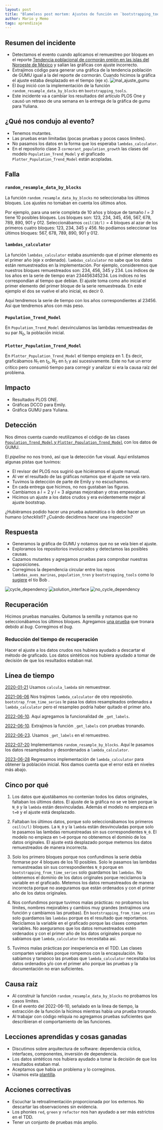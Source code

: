 ```yaml
---
layout: post
title: "Blameless post mortem: Ajustes de función en `bootstrapping_tools`"
author: Mario y Memo
tags: aprendizaje
---
```


## Resumen del incidente

- Detectamos el evento cuando aplicamos el remuestreo por bloques en el reporte [Tendencia poblacional de cormorán orejón en las islas del Noroeste de México](https://bitbucket.org/IslasGECI/cormorant_population_growth/src/develop/reports/tendencia_poblacional_cormoran.tex) y salían las gráficas con ajuste incorrecto.
- Extrajimos código para generar una gráfica de la tendencia población de GUMU igual a la del reporte de cormorán. Cuando hicimos la gráfica el ajuste estaba desplazado en el tiempo (eje x).
![mal_ajuste_gumu](/assets/images/gumu_guadalupe_population_trend_wrong_fit.png)
- El _bug_ inició con la implementación de la función `random_resample_data_by_blocks` en `bootstrapping_tools`.
- Este incidente va a cambiar los resultados del artículo PLOS One y causó un retraso de una semana en la entrega de la gráfica de gumu para Yuliana.

## ¿Qué nos condujo al evento?

- Tenemos mutantes.
- Las pruebas eran limitadas (pocas pruebas y pocos casos límites).
- No pasamos los datos en la forma que los esperaba `lambdas_calculator`.
- En el repositorio clase 3 `cormorant_population_growth` las clases del modelo `Population_Trend_Model` y el graficado `Plotter_Population_Trend_Model` están acopladas.

## Falla
### `random_resample_data_by_blocks` 
La función `random_resample_data_by_blocks` no seleccionaba los últimos bloques. 
Los ajustes no tomaban en cuenta los últimos años.

Por ejemplo, para una serie completa de 10 años y bloque de tamaño _l = 3_ tiene 10 posibles bloques.
Los bloques son: 123, 234, 345, 456, 567, 678, 789, 890, 901 y 012.
Seleccionábamos `ceil(10/l)` = 4 bloques al azar de los primeros cuatro bloques: 123, 234, 345 y 456. 
No podíamos seleccionar los últimos bloques: 567, 678, 789, 890, 901 y 012.

### `lambdas_calculator` 
La función `lambdas_calculator` estaba asumiendo que el primer elemento es el primer año (eje x ordenado).
`lambdas_calculator` no sabe que los datos están remuestreados en la implementación. 
Por ejemplo, consideremos que nuestros bloques remuestreados son: 234, 456, 345 y 234.
Los índices de los años en la serie de tiempo eran 234456345234.
Los índices no les correspondían al tiempo que debían.
El ajuste toma como año inicial el primer elemento del primer bloque de la serie remuestreada.
En este ejemplo el dos se vuelve el año inicial, es decir 0.

Aquí tendremos la serie de tiempo con los años correspondientes al 23456.
Así que tendremos años con más peso.

### `Population_Trend_Model` 
En `Population_Trend_Model` desvinculamos las lambdas remuestreadas de su par $N_0$, la población
inicial.

### `Plotter_Population_Trend_Model`
En `Plotter_Population_Trend_Model` el tiempo empieza en 1.
Es decir, graficábamos $N_1$ en $t_0$, $N_2$ en $t_1$ y así sucesivamente.
Este no fue un error crítico pero consumió tiempo para corregir y analizar si era la causa raíz del
problema.

## Impacto

- Resultados PLOS ONE.
- Gráficas DCCO para Emily.
- Gráfica GUMU para Yuliana.

## Detección

Nos dimos cuenta cuando reutilizamos el código de las clases [`Population_Trend_Model` y `Plotter_Population_Trend_Model`](https://bitbucket.org/IslasGECI/cormorant_population_growth/src/ee268ee38d3172f88908ba603ba0f11b967cd43e/src/calculate_cormorant_growth_rate.py#lines-55) con los datos de GUMU.

El _pipeline_  no nos tronó, así que la detección fue visual.
Aquí enlistamos algunas pistas que tuvimos:
- El revisor del PLOS nos sugirió que hiciéramos el ajuste manual.
- Al ver el resultado de las gráficas notamos que el ajuste se veía raro.
- Tuvimos la detección de parte de Emily y no escuchamos. 
- En cada entrega que hicimos, no nos gustaban las figuras.
- Cambiamos a $l=2$ y $l=3$ algunas mejoraban y otras empeoraban.
- Hicimos un ajuste a los datos crudos y era evidentemente mejor al ajuste bootstrap.

¿Hubiéramos podido hacer una prueba automática o lo debe hacer un humano (_checklist_)?
¿Cuándo decidimos hacer una inspección?

## Respuesta

- Generamos la gráfica de GUMU y notamos que no se veía bien el ajuste.
- Exploramos los repositorios involucrados y detectamos las posibles causas.
- Cazamos mutantes y agregamos pruebas para comprobar nuestras suposiciones.
- Corregimos la dependencia circular entre los repos `lambdas_aves_marinas`, `population_tren` y 
`bootstrapping_tools` como lo [sugiere](https://learning.oreilly.com/library/view/clean-architecture-a/9780134494272/ch14.xhtml#ch14) el tío Bob .

![cycle_dependency](/assets/images/cycle_dependency.png)
![solution_interface](/assets/images/cyle_dependency_solution.png)
![no_cycle_dependency](/assets/images/no_cycle_dependency.png)

## Recuperación

Hicimos pruebas manuales.
Quitamos la semilla y notamos que no seleccionábamos los últimos bloques. 
Agregamos [una prueba](https://github.com/IslasGECI/bootstrapping_tools/blob/develop/tests/test_resample_distribution.py#L59) que tronara debido al _bug_.
Corregimos el _bug_. 

### Reducción del tiempo de recuperación
Hacer el ajuste a los datos crudos nos hubiera ayudado a descartar el método de graficado.
Los datos sintéticos nos hubiera ayudado a tomar de decisión de que los resultados estaban mal.


## Línea de tiempo

[2020-01-21](https://bitbucket.org/IslasGECI/cormorant_population_growth/commits/700faa4a08fed2ab44b4a8eebf2d55772253c3ec) Usamos `calcula_lambda` sin remuestrear.

[2021-06-06](https://github.com/IslasGECI/bootstrapping_tools/commit/0f933c0fd4e9e1bbdef42243a7a5153f6b58fdd3) Nos trajimos `lambda_calculator` de otro reposirotio. `bootstrap_from_time_series` le pasa los datos resampleados ordenados a `lambda_calculator` pero el resampleo podría haber quitado el primer año.

[2022-06-10](https://github.com/IslasGECI/bootstrapping_tools/commit/2a693bdc1012b2a3fa210b6d1750cf73e1494306). Aquí agregamos la funcionalidad de `_get_labels`.

[2022-06-10](https://github.com/IslasGECI/bootstrapping_tools/commit/bddd257dc691bc3cddcbd1f603383c90b1a7d0c6). Extrajimos la función `_get_labels` con pruebas tronando.

[2022-06-23](https://github.com/IslasGECI/bootstrapping_tools/commit/b93b43a35799b15135164634b33b6e381574057b). Usamos `_get_labels` en el remuestreo.

[2022-07-20](https://github.com/IslasGECI/bootstrapping_tools/commit/9fb7f9ec617ec538265d56f5f6ebb0f6f7cad86f) Implementamos `random_resample_by_blocks`. Aquí le pasamos los datos resampleados y desordenados a `lambda_calculator`.

[2023-06-28](https://github.com/IslasGECI/population_trend/commit/b2ec08f5f9a33e427c55dd5c2e61fea593905eb4) Regresamos implementación de `lambda_calculator` para obtener la población inicial. Nos damos cuenta que el error está en niveles más abajo.


## Cinco por qué

1. Los datos que ajustábamos no contenían todos los datos originales, faltaban los últimos datos.
El ajuste de la gráfica no se ve bien porque la `N_0` y la `lambda` están desvinculadas.
Además el modelo no empieza en `t=0` y el ajuste está desplazado.

2. Faltaban los últimos datos, porque solo seleccionábamos los primeros `ceil(n/l)` bloques.
La `N_0` y la `lambda` están desvinculadas porque solo le pasamos las lambdas remuestreadas sin sus correspondientes `N_0`.
El modelo no empieza en `t=0` porque no obtenemos el dominio de los datos originales.
El ajuste está desplazado porque metemos los datos remuestreados de manera incorrecta.

3. Solo los primero bloques porque nos confundimos la serie debía formarse por 4 bloques de los 10 posibles.
Solo le pasamos las lambdas remuestreadas sin sus correspondientes `N_0` porque en `bootstrapping_from_time_series` solo guardamos las `lambdas`.
No obtenemos el dominio de los datos originales porque reciclamos la variable en el graficado.
Metemos los datos remuestreados de manera incorrecta porque no aseguramos que están ordenados y con el primer año de los datos originales.

4. Nos confundimos porque tuvimos malas prácticas: no probamos los límites, nombres mejorables y cambios muy grandes (extrajimos una función y cambiamos las pruebas).
En `bootstrapping_from_time_series` solo guardamos las `lambdas` porque es el resultado que reportamos.
Reciclamos la variable en el graficado porque las clases comparten variables.
No aseguramos que los datos remuestreados estén ordenados y con el primer año de los datos originales porque no sabíamos que `lambda_calculator` los necesitaba así.

5. Tuvimos malas prácticas por inexperiencia en el TDD. 
Las clases comparten variables porque rompemos con la encapsulación.
No sabíamos y tampoco las pruebas que `lambda_calculator` necesitaba los datos ordenados y/o con el primer año porque las pruebas y la documentación no eran suficientes.

## Causa raíz
- Al construir la función `random_resample_data_by_blocks` no probamos los casos límites.
- En el evento del 2022-06-10, señalado en la línea de tiempo, la extracción de la función la hicimos mientras habia una prueba tronando.
- Al trabajar con código reliquia no agregamos pruebas suficientes que describieran el comportamiento de las funciones.  

## Lecciones aprendidas y cosas ganadas
- Discutimos sobre arquitectura de software: dependencia cíclica, interfaces, componentes, inversión de dependencia.
- Los datos sintéticos nos hubiera ayudado a tomar la decisión de que los resultados estaban mal.
- Aceptamos que había un problema y lo corregimos.
- Usamos esta [plantilla](https://www.atlassian.com/incident-management/handbook/postmortems#what-is-post-mortem).

## Acciones correctivas
- Escuchar la retroalimentación proporcionada por los externos. No descartar las observaciones sin evidencia.
- Los phonies `red`, `green` y `refactor` nos han ayudado a ser más estrictos en el TDD.
- Tener un conjunto de pruebas más amplio.
